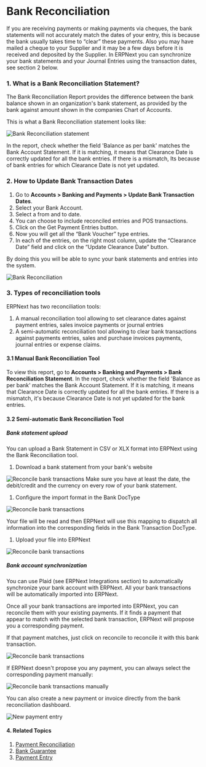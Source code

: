 <!-- add-breadcrumbs -->
# Bank Reconciliation

If you are receiving payments or making payments via cheques, the bank statements will not accurately match the dates of your entry, this is because the bank usually takes time to “clear” these payments. Also you may have mailed a cheque to your Supplier and it may be a few days before it is received and deposited by the Supplier. In ERPNext you can synchronize your bank statements and your Journal Entries using the transaction dates, see section 2 below.

### 1. What is a Bank Reconciliation Statement?
The Bank Reconciliation Report provides the difference between the bank balance shown in an organization's bank statement, as provided by the bank against amount shown in the companies Chart of Accounts.

This is what a Bank Reconciliation statement looks like:

<img class="screenshot" alt="Bank Reconciliation statement" src="{{docs_base_url}}/assets/img/accounts/bank-reconciliation-2.png">  

In the report, check whether the field 'Balance as per bank' matches the Bank Account Statement. If it is matching, it means that Clearance Date is correctly updated for all the bank entries. If there is a mismatch, Its because of bank entries for which Clearance Date is not yet updated.

### 2. How to Update Bank Transaction Dates

1. Go to **Accounts > Banking and Payments > Update Bank Transaction Dates**.
1. Select your Bank Account.
1. Select a from and to date.
1. You can choose to include reconciled entries and POS transactions.
1. Click on the Get Payment Entries button.
1. Now you will get all the “Bank Voucher” type entries.
1. In each of the entries, on the right most column, update the “Clearance Date” field and click on the “Update Clearance Date” button.

By doing this you will be able to sync your bank statements and entries into
the system.

<img class="screenshot" alt="Bank Reconciliation" src="{{docs_base_url}}/assets/img/accounts/bank-reconciliation.png">
 
### 3. Types of reconciliation tools

ERPNext has two reconciliation tools:

1. A manual reconciliation tool allowing to set clearance dates against payment entries, sales invoice payments or journal entries
2. A semi-automatic reconciliation tool allowing to clear bank transactions against payments entries, sales and purchase invoices payments, journal entries or expense claims.

#### 3.1 Manual Bank Reconciliation Tool

To view this report, go to **Accounts > Banking and Payments > Bank Reconciliation Statement**. In the report, check whether the field 'Balance as per bank' matches the Bank Account Statement. If it is matching, it means that Clearance Date is correctly updated for all the bank entries. If there is a mismatch, it's because Clearance Date is not yet updated for the bank entries.


#### 3.2 Semi-automatic Bank Reconciliation Tool

##### Bank statement upload

You can upload a Bank Statement in CSV or XLX format into ERPNext using the Bank Reconciliation tool.

1. Download a bank statement from your bank's website

  <img class="screenshot" alt="Reconcile bank transactions" src="{{docs_base_url}}/assets/img/accounts/sample_bank_statement.png">
  Make sure you have at least the date, the debit/credit and the currency on every row of your bank statement.

1. Configure the import format in the Bank DocType

  <img class="screenshot" alt="Reconcile bank transactions" src="{{docs_base_url}}/assets/img/accounts/bank_configuration.png">

  Your file will be read and then ERPNext will use this mapping to dispatch all information into the corresponding fields in the Bank Transaction DocType.

1. Upload your file into ERPNext

  <img class="screenshot" alt="Reconcile bank transactions" src="{{docs_base_url}}/assets/img/accounts/bank_transaction_upload.gif">


##### Bank account synchronization

You can use Plaid (see ERPNext Integrations section) to automatically synchronize your bank account with ERPNext. All your bank transactions will be automatically imported into ERPNext.

Once all your bank transactions are imported into ERPNext, you can reconcile them with your existing payments. If it finds a payment that appear to match with the selected bank transaction, ERPNext will propose you a corresponding payment.

If that payment matches, just click on reconcile to reconcile it with this bank transaction.

<img class="screenshot" alt="Reconcile bank transactions" src="{{docs_base_url}}/assets/img/accounts/auto_reconciliation.gif">

If ERPNext doesn't propose you any payment, you can always select the corresponding payment manually:

<img class="screenshot" alt="Reconcile bank transactions manually" src="{{docs_base_url}}/assets/img/accounts/manual_reconciliation.gif">

You can also create a new payment or invoice directly from the bank reconciliation dashboard.

<img class="screenshot" alt="New payment entry" src="{{docs_base_url}}/assets/img/accounts/new_payment.gif">

#### 4. Related Topics
1. [Payment Reconciliation](/docs/user/manual/en/accounts/payment-reconciliation)
1. [Bank Guarantee](/docs/user/manual/en/accounts/bank-guarantee)
1. [Payment Entry](/docs/user/manual/en/accounts/payment-entry)

